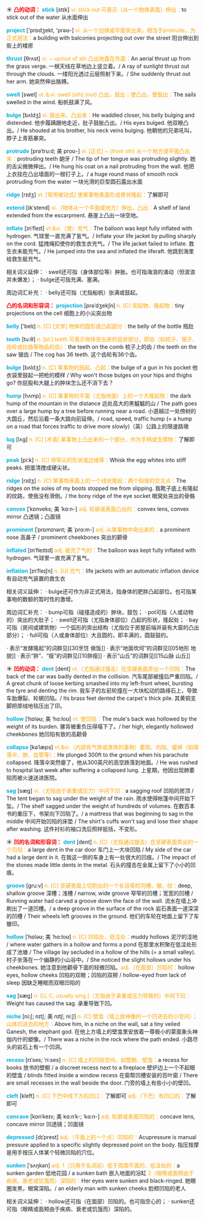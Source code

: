 ☀ <font color="red">**凸的动词：**</font>
<font color="sky blue">**stick**</font> [stɪk] 
<font color="orange">vi. stick out 可表示（从一个物体表面）伸出：</font>to stick out of the water 从水面伸出

<font color="sky blue">**project**</font> ['prɒdʒekt, 'prəʊ-] 
<font color="orange">vi. 从一个边缘或平面突出来，相当于protrude，为正式用法：</font>a building with balconies projecting out over the street 阳台伸出到街上的楼房
           
<font color="sky blue">**thrust**</font> [θrʌst]
<font color="orange">vi. ~ up/out of sth 凸出地露在外面：</font>An aerial thrust up from the grass verge. 一根天线在草地边上竖立着。/ A ray of sunlight thrust out through the clouds. 一缕阳光透过云层照射下来。/ She suddenly thrust out her arm. 她突然伸出胳膊。

<font color="sky blue">**swell**</font> [swel] 
<font color="orange">vt.＆vi. swell (sth) (out) 凸出，鼓出；使凸出，使鼓出：</font>The sails swelled in the wind. 船帆鼓满了风。

<font color="sky blue">**bulge**</font> [bʌldʒ]
<font color="orange">vi. 鼓出来、凸出来：</font>He waddled closer, his belly bulging and distended. 他步履蹒跚地走近，肚子鼓胀凸出。/ His eyes bulged. 他双眼凸出。/ He shouted at his brother, his neck veins bulging. 他朝他的兄弟吼叫，脖子上青筋暴突。

<font color="sky blue">**protrude**</font> [prəˈtru:d; 美 proʊ-]
<font color="orange">vi. [正式] ~ (from sth) 从一个地方或平面凸出来：</font>protruding teeth 龅牙 / The tip of her tongue was protruding slightly. 她的舌尖微微伸出。/ He hung his coat on a nail protruding from the wall. 他把上衣挂在凸出墙面的一根钉子上。/ a huge round mass of smooth rock protruding from the water 一块光滑的巨型圆石露出水面
           
<font color="sky blue">**ridge**</font> [rɪdʒ]
<font color="orange">vt. [常用被动式] 使某事物表面形成脊状隆起：</font>了解即可
           
<font color="sky blue">**extend**</font> [ɪkˈstend]
<font color="orange">vi.（物体从一个平面或地方）伸出、凸出：</font>A shelf of land extended from the escarpment. 悬崖上凸出一块空地。

<font color="sky blue">**inflate**</font> [ɪnˈfleɪt]
<font color="orange">vt.&vi.（使）充气：</font>The balloon was kept fully inflated with hydrogen. 气球里一直充满了氢气。/ Inflate your life jacket by pulling sharply on the cord. 猛拽绳扣使你的救生衣充气。/ The life jacket failed to inflate. 救生衣未能充气。/ He jumped into the sea and inflated the liferaft. 他跳到海里给救生艇充气。    

相关词义延伸：
· swell还可指（身体部位等）肿胀。也可指海浪的涌动（但波浪并未爆发）；
· bulge还可指充满、塞满。

周边词汇补充：
· belly还可指（尤指船帆）张满或鼓起。

<font color="red">**凸的名词和形容词：**</font>
<font color="sky blue">**projection**</font> [prəˈdʒekʃn]
<font color="orange">n. [C] 突起物、隆起物：</font>tiny projections on the cell 细胞上的小尖突出物
           
<font color="sky blue">**belly**</font> ['belɪ] 
<font color="orange">n. [C] [文学] 物体的圆形或凸起部分：</font>the belly of the bottle 瓶肚

<font color="sky blue">**tooth**</font> [tu:θ] 
<font color="orange">n. [pl.] teeth 可表示物体突出来的齿状部分，即齿（如梳子、锯子、齿轮或拉链等物品的齿）：</font>the teeth on the comb 梳子上的齿 / the teeth on the saw 锯齿 / The cog has 36 teeth. 这个齿轮有36个齿。
 
<font color="sky blue">**bulge**</font> [bʌldʒ]
<font color="orange">n. [C] 某事物的鼓起、凸起：</font>the bulge of a gun in his pocket 他衣袋里鼓起一把枪的模样 / Why won't those bulges on your hips and thighs go? 你屁股和大腿上的肿块怎么还不消下去？
                      
<font color="sky blue">**hump**</font> [hʌmp]
<font color="orange">n. [C] 某事物的平面（尤指地面）上的一个大隆起物：</font>the dark hump of the mountain in the distance 远处高大的黑魆魆的山 / The path goes over a large hump by a tree before running near a road. 小道越过一处傍树的大圆丘，然后沿着一条大路向前延伸。/ road, speed, traffic hump (= a hump on a road that forces traffic to drive more slowly)（英）公路上的限速路墩
              
<font color="sky blue">**lug**</font> [lʌg]
<font color="orange">n. [C] [术语] 某事物上凸出来的一个部分，作为手柄或支撑物：</font>了解即可                

<font color="sky blue">**peak**</font> [pi:k]
<font color="orange">n. [C] 带窄尖的形状或边缘等：</font>Whisk the egg whites into stiff peaks. 把蛋清搅成硬尖状。
           
<font color="sky blue">**ridge**</font> [rɪdʒ]
<font color="orange">n. [C] 某事物表面上的一个线状隆起：两个斜坡的交叉点：</font>The ridges on the soles of my boots stopped me from slipping. 我靴子底上有隆起的纹路，使我没有滑倒。/ the bony ridge of the eye socket 眼窝处突出的骨骼

<font color="sky blue">**convex**</font> [ˈkɒnveks; 美 ˈkɑ:n-]
<font color="orange">adj. 轮廓或表面凸出的：</font>convex lens, convex mirror 凸透镜；凸面镜
   
<font color="sky blue">**prominent**</font> [ˈprɒmɪnənt; 美 ˈprɑ:m-]
<font color="orange">adj. 从某事物中突出来的：</font>a prominent nose 高鼻子 / prominent cheekbones 突出的颧骨
      
<font color="sky blue">**inflated**</font> [ɪnˈfleɪtɪd]
<font color="orange">adj. 被充了气的：</font>The balloon was kept fully inflated with hydrogen. 气球里一直充满了氢气。
          
<font color="sky blue">**inflation**</font> [ɪnˈfleɪʃn]
<font color="orange">n. [U] 充气：</font>life jackets with an automatic inflation device 有自动充气装置的救生衣
 
相关词义延伸：
· bulge还可作为非正式用法，指身体的肥胖凸起部位。也可指某事物的数额的暂时性的激增。

周边词汇补充：
· bump可指（碰撞造成的）肿块，鼓包；
· pot可指（人或动物的）突出的大肚子；
· swell还可指（尤指身体部位）凸起的形状，隆起处；
· bay可指（房间或建筑物）一个弧形的突出结构（尤指位于房屋前端并装有大窗的凸出部分）；
· full可指（人或身体部位）大且圆的，即丰满的，圆鼓鼓的。

· 表示“发酵隆起”的词群见[[30烹饪 做饭]]
· 表示“地面坎坷”的词群见[[05地形 地貌]]
· 表示“胖”、“瘦”的词群见[[10胖瘦]]
· 表示“山丘”的词群见[[15山脉 山丘]]

☀ <font color="red">**凹的动词：**</font>
<font color="sky blue">**dent**</font> [dent]
<font color="orange">vt.（尤指通过撞击）在坚硬表面弄出一个凹陷：</font>The back of the car was badly dented in the collision. 汽车尾部被撞后严重凹陷。/ A great chunk of loose kerbing smashed into my left-front wheel, bursting the tyre and denting the rim. 我车子的左前轮撞在一大块松动的路缘石上，导致车胎爆裂、轮辋凹陷。/ Its brass feet dented the carpet's thick pile. 其黄铜支脚把厚绒地毯压出了印。

<font color="sky blue">**hollow**</font> [ˈhɒləʊ; 美 ˈhɑ:loʊ]
<font color="orange">vt. 使凹陷：</font>The mule's back was hollowed by the weight of its burden. 骡背被重负压得塌下了。/ her high, elegantly hollowed cheekbones 她凹陷有致的高颧骨
           
<font color="sky blue">**collapse**</font> [kəˈlæps]
<font color="orange">vt.&vi.（内部有气体或液体的事物）萎陷、内陷、瘪掉（如降落伞、肺、血管等）：</font>He plunged 300ft to the ground when his parachute collapsed. 降落伞突然瘪了，他从300英尺的高空跌落到地面。/ He was rushed to hospital last week after suffering a collapsed lung. 上星期，他因出现肺萎陷而被火速送进医院。
           
<font color="sky blue">**sag**</font> [sæg]
<font color="orange">vi.（尤指由于承重或压力）中间下凹：</font>a sagging roof 凹陷的房顶 / The tent began to sag under the weight of the rain. 雨水使得帐篷中间开始下坠。/ The shelf sagged under the weight of hundreds of volumes. 在数百本书的重压下，书架向下凹陷了。/ a mattress that was beginning to sag in the middle 中间开始凹陷的床垫 / The shirt's cuffs won't sag and lose their shape after washing. 这件衬衫的袖口洗后照样挺括，不变形。

☀ <font color="red">**凹的名词和形容词：**</font>
<font color="sky blue">**dent**</font> [dent]
<font color="orange">n. [C]（尤指通过撞击）在坚硬表面弄出的一个凹陷：</font>a large dent in the car door 车门上一大块凹陷 / My side of the car had a large dent in it. 在我这一侧的车身上有一处很大的凹痕。/ The impact of the stones made little dents in the metal. 石头的撞击在金属上留下了小小的凹痕。
           
<font color="sky blue">**groove**</font> [gru:v]
<font color="orange">n. [C] 坚硬表面上切割出的一个长且窄的沟槽、辙、纹：</font>deep, shallow groove 深槽；浅槽 / narrow, wide groove 窄窄的凹槽；宽宽的凹槽 / Running water had carved a groove down the face of the wall. 流水在墙上冲刷出了一道凹槽。/ a deep groove in the surface of the rock 岩石表面一道深深的凹槽 / Their wheels left grooves in the ground. 他们的车轮在地面上留下了车辙印。

<font color="sky blue">**hollow**</font> [ˈhɒləʊ; 美 ˈhɑ:loʊ]
<font color="orange">n. [C] 凹陷处、低洼处：</font>muddy hollows 泥泞的洼地 / where water gathers in a hollow and forms a pond 在那里水积聚在低洼处形成了池塘 / The village lay secluded in a hollow of the hills (= a small valley). 村子坐落在一个幽静的小山谷中。/ She noticed the slight hollows under his cheekbones. 她注意到他颧骨下面的轻微凹陷。<font color="orange">adj.（在面部）凹陷的：</font>hollow eyes, hollow cheeks 凹陷的双眼；凹陷的双颊 / hollow-eyed from lack of sleep 因缺乏睡眠而双眼凹陷的
            
<font color="sky blue">**sag**</font> [sæg]
<font color="orange">n. [U, C, usually sing.]（尤指由于承重或压力导致的）中间下凹：</font>Weight has caused the sag. 承重导致下凹。

<font color="sky blue">**niche**</font> [ni:ʃ; nɪtʃ; 美 nɪtʃ; ni:ʃ]
<font color="orange">n. [C] 壁龛（墙上放神像的一个凹进去的小空间）；山体凹进去的地方：</font>Above him, in a niche on the wall, sat a tiny veiled Ganesh, the elephant god. 在他上方墙上的壁龛里安放着一尊极小的蒙面象头神伽内什的塑像。/ There was a niche in the rock where the path ended. 小路尽头的岩石上有一个凹洞。
            
<font color="sky blue">**recess**</font> [rɪˈses; ˈri:ses]
<font color="orange">n. [C] 墙上的凹陷空间，如壁橱、壁龛：</font>a recess for books 放书的壁橱 / a discreet recess next to a fireplace 壁炉边上一个不起眼的壁龛 / blinds fitted inside a window recess 在窗帮凹槽安装的百叶窗 / There are small recesses in the wall beside the door. 门旁的墙上有些小小的壁凹。

<font color="sky blue">**cleft**</font> [kleft]
<font color="orange">n. [C] 下巴中线下方的凹口：</font>了解即可 <font color="orange">adj.（下巴）有凹口的：</font>了解即可

<font color="sky blue">**concave**</font> [kɒnˈkeɪv; 美 kɑ:nˈk-; ˈkɑ:n-]
<font color="orange">adj. 轮廓或表面凹陷的：</font>concave lens, concave mirror 凹透镜；凹面镜

<font color="sky blue">**depressed**</font> [dɪˈprest]
<font color="orange">adj.（平面上的一个点）凹陷的：</font>Acupressure is manual pressure applied to a specific slightly depressed point on the body. 指压按摩是用手按压人体某个轻微凹陷的穴位。

<font color="sky blue">**sunken**</font> [ˈsʌŋkən]
<font color="orange">adj. 1（只用于名词前）低于周围平面的、低洼处的：</font>a sunken garden 低地花园 / a sunken bath 嵌入地面的浴缸 <font color="orange">2（眼睛或面颊由于疾病、衰老或饥饿而）深陷的：</font>Her eyes were sunken and black-ringed. 她眼圈发黑，眼窝深陷。/ an elderly man with sunken cheeks 脸颊凹陷的老人
           
相关词义延伸：
· hollow还可指（在面部）凹陷的。也可指空心的；
· sunken还可指（眼睛或面颊由于疾病、衰老或饥饿而）深陷的。



